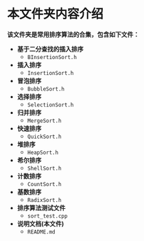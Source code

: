 # 本文件夹内容介绍

**该文件夹是常用排序算法的合集，包含如下文件：**

- **基于二分查找的插入排序**
  - `BInsertionSort.h`
- **插入排序**
  - `InsertionSort.h`
- **冒泡排序**
  - `BubbleSort.h`
- **选择排序**
  - `SelectionSort.h`
- **归并排序**
  - `MergeSort.h`
- **快速排序**
  - `QuickSort.h`
- **堆排序**
  - `HeapSort.h`
- **希尔排序**
  - `ShellSort.h`
- **计数排序**
  - `CountSort.h`
- **基数排序**
  - `RadixSort.h`
- **排序算法测试文件**
  - `sort_test.cpp`
- **说明文档(本文件)**
  - `README.md`